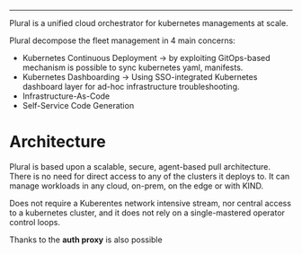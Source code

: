 ****
Plural is a unified cloud orchestrator for kubernetes managements at scale. 

Plural decompose the fleet management in 4 main concerns:
- Kubernetes Continuous Deployment -> by exploiting GitOps-based mechanism is possible to sync kubernetes yaml, manifests.
- Kubernetes Dashboarding -> Using SSO-integrated Kubernetes dashboard layer for ad-hoc infrastructure troubleshooting.
- Infrastructure-As-Code 
- Self-Service Code Generation

# Architecture
Plural is based upon a scalable, secure, agent-based pull architecture. 
There is no need for direct access to any of the clusters it deploys to. It can manage workloads in any cloud, on-prem, on the edge or with KIND.

Does not require a Kuberentes network intensive stream, nor central access to a kubernetes cluster, and it does not rely on a single-mastered operator control loops.

Thanks to the **auth proxy** is also possible 